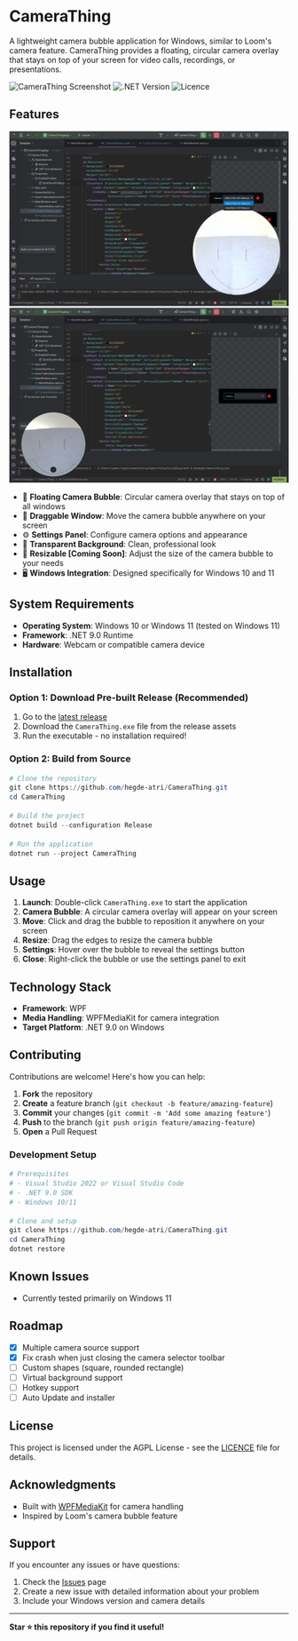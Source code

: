 ﻿# CameraThing

A lightweight camera bubble application for Windows, similar to Loom's camera feature. CameraThing provides a floating, circular camera overlay that stays on top of your screen for video calls, recordings, or presentations.

![CameraThing Screenshot](https://img.shields.io/badge/Platform-Windows-blue)
![.NET Version](https://img.shields.io/badge/.NET-9.0-purple)
![Licence](https://img.shields.io/badge/license-AGPL--v3-green)

## Features

![Preview 1](./media/preview1.png)
![Preview 2](./media/preview2.png)

- 🎥 **Floating Camera Bubble**: Circular camera overlay that stays on top of all windows
- 🔄 **Draggable Window**: Move the camera bubble anywhere on your screen
- ⚙️ **Settings Panel**: Configure camera options and appearance
- 🎯 **Transparent Background**: Clean, professional look
- 📐 **Resizable [Coming Soon]**: Adjust the size of the camera bubble to your needs
- 🖥️ **Windows Integration**: Designed specifically for Windows 10 and 11

## System Requirements

- **Operating System**: Windows 10 or Windows 11 (tested on Windows 11)
- **Framework**: .NET 9.0 Runtime
- **Hardware**: Webcam or compatible camera device

## Installation

### Option 1: Download Pre-built Release (Recommended)

1. Go to the [latest release](https://github.com/hegde-atri/CameraThing/releases/latest)
2. Download the `CameraThing.exe` file from the release assets
3. Run the executable - no installation required!

### Option 2: Build from Source

```powershell
# Clone the repository
git clone https://github.com/hegde-atri/CameraThing.git
cd CameraThing

# Build the project
dotnet build --configuration Release

# Run the application
dotnet run --project CameraThing
```

## Usage

1. **Launch**: Double-click `CameraThing.exe` to start the application
2. **Camera Bubble**: A circular camera overlay will appear on your screen
3. **Move**: Click and drag the bubble to reposition it anywhere on your screen
4. **Resize**: Drag the edges to resize the camera bubble
5. **Settings**: Hover over the bubble to reveal the settings button
6. **Close**: Right-click the bubble or use the settings panel to exit

## Technology Stack

- **Framework**: WPF
- **Media Handling**: WPFMediaKit for camera integration
- **Target Platform**: .NET 9.0 on Windows

## Contributing

Contributions are welcome! Here's how you can help:

1. **Fork** the repository
2. **Create** a feature branch (`git checkout -b feature/amazing-feature`)
3. **Commit** your changes (`git commit -m 'Add some amazing feature'`)
4. **Push** to the branch (`git push origin feature/amazing-feature`)
5. **Open** a Pull Request

### Development Setup

```powershell
# Prerequisites
# - Visual Studio 2022 or Visual Studio Code
# - .NET 9.0 SDK
# - Windows 10/11

# Clone and setup
git clone https://github.com/hegde-atri/CameraThing.git
cd CameraThing
dotnet restore
```

## Known Issues

- Currently tested primarily on Windows 11

## Roadmap

- [X] Multiple camera source support
- [X] Fix crash when just closing the camera selector toolbar
- [ ] Custom shapes (square, rounded rectangle)
- [ ] Virtual background support
- [ ] Hotkey support
- [ ] Auto Update and installer

## License

This project is licensed under the AGPL License - see the [LICENCE](LICENCE) file for details.

## Acknowledgments

- Built with [WPFMediaKit](https://github.com/jerometerry/wpfmediakit) for camera handling
- Inspired by Loom's camera bubble feature

## Support

If you encounter any issues or have questions:

1. Check the [Issues](https://github.com/hegde-atri/CameraThing/issues) page
2. Create a new issue with detailed information about your problem
3. Include your Windows version and camera details

---

**Star ⭐ this repository if you find it useful!**
